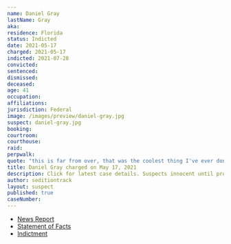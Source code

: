 ```yaml
---
name: Daniel Gray
lastName: Gray
aka:
residence: Florida
status: Indicted
date: 2021-05-17
charged: 2021-05-17
indicted: 2021-07-28
convicted:
sentenced:
dismissed:
deceased:
age: 41
occupation:
affiliations:
jurisdiction: Federal
image: /images/preview/daniel-gray.jpg
suspect: daniel-gray.jpg
booking:
courtroom:
courthouse:
raid:
perpwalk:
quote: "this is far from over, that was the coolest thing I've ever done in my entire life and stay tuned."
title: Daniel Gray charged on May 17, 2021
description: Click for latest case details. Suspects innocent until proven guilty.
author: seditiontrack
layout: suspect
published: true
caseNumber:
---
```


- [News Report](https://www.news4jax.com/news/local/2021/05/19/neptune-beach-man-involved-in-altercation-that-led-to-officer-getting-hurt-during-jan-6-capitol-riot-court-documents-say/)
- [Statement of Facts](https://www.justice.gov/usao-dc/press-release/file/1395251/download)
- [Indictment](https://www.justice.gov/usao-dc/case-multi-defendant/file/1421286/download)
